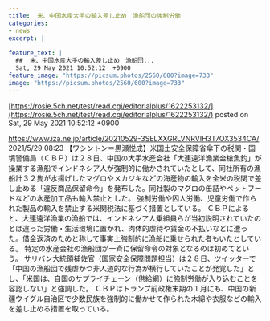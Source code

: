 ```yaml
---
title:  米、中国水産大手の輸入差し止め　漁船団の強制労働  
categories:
- news
excerpt: |
  
feature_text: |
  ##  米、中国水産大手の輸入差し止め　漁船団...
  Sat, 29 May 2021 10:52:12  +0900
feature_image: "https://picsum.photos/2560/600?image=733"
image: "https://picsum.photos/2560/600?image=733"
---
```


[https://rosie.5ch.net/test/read.cgi/editorialplus/1622253132/](https://rosie.5ch.net/test/read.cgi/editorialplus/1622253132/)
posted on Sat, 29 May 2021 10:52:12  +0900

<!--more-->

https://www.iza.ne.jp/article/20210529-3SELXXGRLVNRVIH3T7OX3534CA/ 2021/5/29 08:23 【ワシントン＝黒瀬悦成】米国土安全保障省傘下の税関・国境警備局（ＣＢＰ）は２８日、中国の大手水産会社「大連遠洋漁業金槍魚釣」が操業する漁船でインドネシア人が強制的に働かされていたとして、同社所有の漁船計３２隻が水揚げしたマグロやメカジキなどの海産物の輸入を全米の税関で差し止める「違反商品保留命令」を発布した。同社製のマグロの缶詰やペットフードなどの水産加工品も輸入禁止とした。 強制労働や囚人労働、児童労働で作られた製品の輸入を禁止する米関税法に基づく措置としている。 ＣＢＰによると、大連遠洋漁業の漁船では、インドネシア人乗組員らが当初説明されていたのとは違った労働・生活環境に置かれ、肉体的虐待や賃金の不払いなどに遭った。借金返済のためと称して事実上強制的に漁船に乗せられた者もいたとしている。 特定の水産会社の漁船団が一斉に保留命令の対象となるのは初めてという。 サリバン大統領補佐官（国家安全保障問題担当）は２８日、ツイッターで「中国の漁船団で残虐かつ非人道的な行為が横行していたことが発覚した」とし、「米国は、自国のサプライチェーン（供給網）に強制労働が入り込むことを容認しない」と強調した。 ＣＢＰはトランプ前政権末期の１月にも、中国の新疆ウイグル自治区で少数民族を強制的に働かせて作られた木綿や衣服などの輸入を差し止める措置を取っている。

